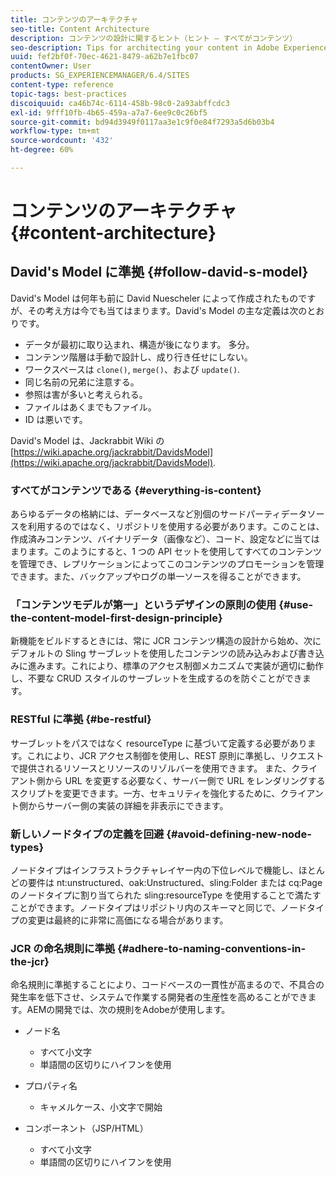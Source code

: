```yaml
---
title: コンテンツのアーキテクチャ
seo-title: Content Architecture
description: コンテンツの設計に関するヒント（ヒント — すべてがコンテンツ）
seo-description: Tips for architecting your content in Adobe Experience Manager (AEM). (hint - everything is content)
uuid: fef2bf0f-70ec-4621-8479-a62b7e1fbc07
contentOwner: User
products: SG_EXPERIENCEMANAGER/6.4/SITES
content-type: reference
topic-tags: best-practices
discoiquuid: ca46b74c-6114-458b-98c0-2a93abffcdc3
exl-id: 9fff10fb-4b65-459a-a7a7-6ee9c0c26bf5
source-git-commit: bd94d3949f0117aa3e1c9f0e84f7293a5d6b03b4
workflow-type: tm+mt
source-wordcount: '432'
ht-degree: 60%

---
```


# コンテンツのアーキテクチャ{#content-architecture}

## David&#39;s Model に準拠 {#follow-david-s-model}

David&#39;s Model は何年も前に David Nuescheler によって作成されたものですが、その考え方は今でも当てはまります。David&#39;s Model の主な定義は次のとおりです。

* データが最初に取り込まれ、構造が後になります。 多分。
* コンテンツ階層は手動で設計し、成り行き任せにしない。
* ワークスペースは `clone()`, `merge()`、および `update()`.
* 同じ名前の兄弟に注意する。
* 参照は害が多いと考えられる。
* ファイルはあくまでもファイル。
* ID は悪いです。

David&#39;s Model は、Jackrabbit Wiki の [https://wiki.apache.org/jackrabbit/DavidsModel](https://wiki.apache.org/jackrabbit/DavidsModel).

### すべてがコンテンツである {#everything-is-content}

あらゆるデータの格納には、データベースなど別個のサードパーティデータソースを利用するのではなく、リポジトリを使用する必要があります。このことは、作成済みコンテンツ、バイナリデータ（画像など）、コード、設定などに当てはまります。このようにすると、1 つの API セットを使用してすべてのコンテンツを管理でき、レプリケーションによってこのコンテンツのプロモーションを管理できます。また、バックアップやログの単一ソースを得ることができます。

### 「コンテンツモデルが第一」というデザインの原則の使用 {#use-the-content-model-first-design-principle}

新機能をビルドするときには、常に JCR コンテンツ構造の設計から始め、次にデフォルトの Sling サーブレットを使用したコンテンツの読み込みおよび書き込みに進みます。これにより、標準のアクセス制御メカニズムで実装が適切に動作し、不要な CRUD スタイルのサーブレットを生成するのを防ぐことができます。

### RESTful に準拠 {#be-restful}

サーブレットをパスではなく resourceType に基づいて定義する必要があります。これにより、JCR アクセス制御を使用し、REST 原則に準拠し、リクエストで提供されるリソースとリソースのリゾルバーを使用できます。 また、クライアント側から URL を変更する必要なく、サーバー側で URL をレンダリングするスクリプトを変更できます。一方、セキュリティを強化するために、クライアント側からサーバー側の実装の詳細を非表示にできます。

### 新しいノードタイプの定義を回避 {#avoid-defining-new-node-types}

ノードタイプはインフラストラクチャレイヤー内の下位レベルで機能し、ほとんどの要件は nt:unstructured、oak:Unstructured、sling:Folder または cq:Page のノードタイプに割り当てられた sling:resourceType を使用することで満たすことができます。ノードタイプはリポジトリ内のスキーマと同じで、ノードタイプの変更は最終的に非常に高価になる場合があります。

### JCR の命名規則に準拠 {#adhere-to-naming-conventions-in-the-jcr}

命名規則に準拠することにより、コードベースの一貫性が高まるので、不具合の発生率を低下させ、システムで作業する開発者の生産性を高めることができます。AEMの開発では、次の規則をAdobeが使用します。

* ノード名

   * すべて小文字
   * 単語間の区切りにハイフンを使用

* プロパティ名

   * キャメルケース、小文字で開始

* コンポーネント（JSP/HTML）

   * すべて小文字
   * 単語間の区切りにハイフンを使用
